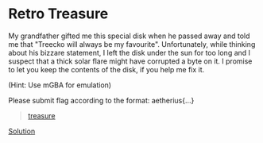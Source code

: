 #  Retro Treasure 

My grandfather gifted me this special disk when he passed away and told me that "Treecko will always be my favourite". Unfortunately, while thinking about his bizzare statement, I left the disk under the sun for too long and I suspect that a thick solar flare might have corrupted a byte on it. I promise to let you keep the contents of the disk, if you help me fix it.

(Hint: Use mGBA for emulation)

Please submit flag according to the format: aetherius{...}

>[treasure](./treasure)

[Solution](./soln/)